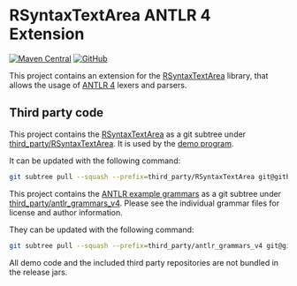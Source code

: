 # RSyntaxTextArea ANTLR 4 Extension

[![Maven Central](https://img.shields.io/maven-central/v/de.tisoft.rsyntaxtextarea/rsyntaxtextarea-antlr4-extension)](https://search.maven.org/artifact/de.tisoft.rsyntaxtextarea/rsyntaxtextarea-antlr4-extension)
[![GitHub](https://img.shields.io/github/license/tisoft/rsyntaxtextarea-antlr4-extension)](LICENSE)

This project contains an extension for the [RSyntaxTextArea](https://github.com/bobbylight/RSyntaxTextArea) library, that allows the usage of [ANTLR 4](https://www.antlr.org) lexers and parsers.

## Third party code

This project contains the [RSyntaxTextArea](https://github.com/bobbylight/RSyntaxTextArea) as a git subtree under [third_party/RSyntaxTextArea](third_party/RSyntaxTextArea). It is used by the [demo program](src/test/java/de/tisoft/rsyntaxtextarea/modes/AntlrTokenMakerTest.java).

It can be updated with the following command:

```bash
git subtree pull --squash --prefix=third_party/RSyntaxTextArea git@github.com:bobbylight/RSyntaxTextArea.git <tag>
```

This project contains the [ANTLR example grammars](https://github.com/antlr/grammars-v4) as a git subtree under [third_party/antlr_grammars_v4](third_party/antlr_grammars_v4). Please see the individual grammar files for license and author information.

They can be updated with the following command:

```bash
git subtree pull --squash --prefix=third_party/antlr_grammars_v4 git@github.com:antlr/grammars-v4.git <branch>
```

All demo code and the included third party repositories are not bundled in the release jars.